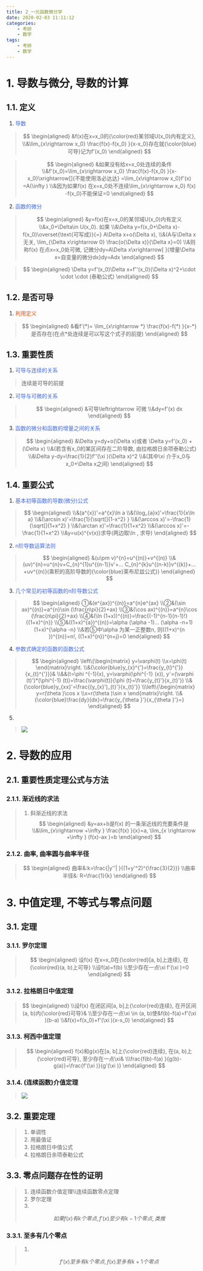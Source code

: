 ```yaml
---
title: 2_一元函数微分学
date: 2020-02-03 11:11:12
categories:
    - 考研
    - 数学
tags:
    - 考研
    - 数学
---
```


# 1. 导数与微分, 导数的计算

## 1.1. 定义

1. <font color=#4169E1>导数</font>

> $$
> \begin{aligned}
> &f(x)在x=x_0的{\color{red}某邻域U(x_0)内有定义}, 
> \\&\lim_{x\rightarrow x_0} \frac{f(x)-f(x_0)  }{x-x_0}存在就{\color{blue}可导}记为f'(x_0) 
> \end{aligned}
> $$

> $$
> \begin{aligned}
> &如果没有给x=x_0处连续的条件
> \\&f'(x_0)=\lim_{x\rightarrow x_0} \frac{f(x)-f(x_0)  }{x-x_0}\xrightarrow[]{不能使用洛必达达} =\lim_{x\rightarrow x_0}f'(x)  =A(\infty )
> \\&因为如果f(x) 在x=x_0处不连续\lim_{x\rightarrow x_0} f(x) -f(x_0)不能保证=0 
> \end{aligned}
> $$

2. <font color=#4169E1>函数的微分</font>

> $$
> \begin{aligned}
> &y=f(x)在x=x_0的某邻域U(x_0)内有定义
> \\&x_0+\Delta\in U(x_0). 如果
> \\&\Delta y=f(x_0+\Delta x)-f(x_0)\overset{\text{可写成}}{=} A\Delta x+o(\Delta x), 
> \\&(A与\Delta x无关, \lim_{\Delta x\rightarrow 0} \frac{o(\Delta x)}{\Delta x}=0)
> \\&则称f(x) 在点x=x_0处可微, 记微分dy=A\Delta x\xrightarrow[ ]{增量\Delta x=自变量的微分dx}dy=Adx
> \end{aligned}
> $$

> $$
> \begin{aligned}
> \Delta y=f'(x_0)\Delta x+f''(x_0)(\Delta x)^2+\cdot \cdot \cdot (泰勒公式)  
> \end{aligned}
> $$

## 1.2. 是否可导

1. <font color=#FF4500>利用定义</font>

> $$
> \begin{aligned}
> &看f'(*)= \lim_{x\rightarrow *} \frac{f(x)-f(*)  }{x-*}是否存在(在点*处连续是可以写这个式子的前提)
> \end{aligned}
> $$

## 1.3. 重要性质

1. <font color=#4169E1>可导与连续的关系</font>

> 连续是可导的前提

2. <font color=#4169E1>可导与可微的关系</font>

> $$
> \begin{aligned}
> &可导\leftrightarrow 可微
> \\&dy=f'(x) dx
> \end{aligned}
> $$

3. <font color=#4169E1>函数的微分和函数的增量之间的关系</font>

> $$
> \begin{aligned}
> &\Delta y=dy+o(\Delta x)或者 \Delta y=f'(x_0) +(\Delta x)
> \\&(若含有x_0的某区间存在二阶导数, 由拉格朗日余项泰勒公式)
> \\&\Delta y-dy=\frac{1}{2}f''(\xi )(\Delta x)^2
> \\&(其中\xi 介于x_0与x_0+\Delta x之间)
> \end{aligned}
> $$

## 1.4. 重要公式

1. <font color=#4169E1>基本初等函数的导数(微分)公式</font>

> $$
> \begin{aligned}
> \\&(a^{x})'=a^{x}\ln a
> \\&(\log_{a}x)'=\frac{1}{x\ln a}
> \\&(\arcsin x)'=\frac{1}{\sqrt[]{1-x^2} }
> \\&(\arccos x)'=-\frac{1}{\sqrt[]{1+x^2} }
> \\&(\arctan x)'=\frac{1}{1+x^2}
> \\&(\arccos x)'=-\frac{1}{1+x^2}
> \\&y=u(x)^{v(x)}求导(两边取\ln , 求导) 
> \end{aligned}
> $$

2. <font color=#4169E1>n阶导数运算法则</font>

> $$
> \begin{aligned}
> &(u\pm v)^{n}=u^{(n)}+v^{(n)}
> \\&(uv)^{n}=u^{n}v+C_{n}^{1}u^{(n-1)}v'+... C_{n}^{k}u^{(n-k)}v^{(k)}+... +uv^{(n)}(乘积的高阶导数的{\color{blue}莱布尼兹公式})
> \end{aligned}
> $$

3. <font color=#4169E1>几个常见的初等函数的n阶导数公式</font>

 >$$
> \begin{aligned}
> ①&(e^{ax})^{(n)}=a^{n}e^{ax}
> \\②&(\sin ax)^{(n)}=a^{n}\sin (\frac{n\pi}{2}+ax)
> \\③&(\cos ax)^{(n)}=a^{n}\cos (\frac{n\pi}{2}+ax)
> \\④&(\ln (1+x))^{(n)}=\frac{(-1)^{n-1}(n-1)!}{(1+x)^{n}}
> \\⑤&((1+x)^{a})^{(n)}=\alpha (\alpha -1)... (\alpha -n+1)(1+x)^{\alpha -n}
> \\&若⑤中\alpha 为某一正整数n, 则((1+x)^{n })^{(n)}=n!, ((1+x)^{n})^{n+j}=0
> \end{aligned}
> $$

4. <font color=#4169E1>参数式确定的函数的函数公式</font>

> $$
> \begin{aligned}
> \left\{\begin{matrix}
> y=\varphi(t)
> \\x=\phi(t)
> \end{matrix}\right.
> \\&{\color{blue}y_{x}^{'}=\frac{y_{t}^{'}}{x_{t}^{'}}}&
> \\&&(t=\phi ^{-1}(x), y=\varphi(\phi^{-1} (x)), y'=(\varphi (t)')*(\phi^{-1} (t))=\frac{\varphi(t)}{\phi (t}=\frac{y_{t}'}{x_{t}'})
> \\&{\color{blue}y_{xx}'=\frac{(y_{x}')_{t}'}{x_{t}'}}
> \\\left\{\begin{matrix}
> y=r(\theta )\cos x
> \\x=r(\theta )\sin x
> \end{matrix}\right.
> \\&{\color{blue}\frac{dy}{dx}=\frac{y_{\theta }'}{x_{\theta }'}=}
> \end{aligned}
> $$

5. <font color=#4169E1></font> 

> ![](https://raw.githubusercontent.com/lancerXXXX/Figurebed/master/img/20190906210921.png)


# 2. 导数的应用

## 2.1. 重要性质定理公式与方法

### 2.1.1. 渐近线的求法

> 1. 斜渐近线的求法
> $$
> \begin{aligned}
> &y=ax+b是f(x) 的一条渐近线的充要条件是
> \\&\lim_{x\rightarrow +\infty } \frac{f(x) }{x}=a, \lim_{x \rightarrow +\infty } (f(x)-ax )=b
> \end{aligned}
> $$

### 2.1.2. 曲率, 曲率圆与曲率半径

> $$
> \begin{aligned}
> 曲率&:k=\frac{|y''| }{(1+y'^2)^{\frac{3}{2}}}
> \\曲率半径&: R=\frac{1}{k}
> \end{aligned}
> $$

# 3. 中值定理, 不等式与零点问题

## 3.1. 定理

### 3.1.1. 罗尔定理

> $$
> \begin{aligned}
> 设f(x) 在x=x_0在{\color{red}[a, b]上连续}, 在{\color{red}(a, b)上可导}
> \\设f(a)=f(b)
> \\至少存在一点\xi f'(\xi )=0 
> \end{aligned}
> $$

### 3.1.2. 拉格朗日中值定理

> $$
> \begin{aligned}
> \\设f(x) 在闭区间[a, b]上{\color{red}连续}, 在开区间(a, b)内{\color{red}可导}&
> \\至少存在一点\xi \in (a, b)使&f(b)-f(a)=f'(\xi )(b-a)
> \\&f(x)=f(x_0)+f'(\xi )(x-x_0)
> \end{aligned}
> $$

### 3.1.3. 柯西中值定理

> $$
> \begin{aligned}
> f(x)和g(x)在[a, b]上{\color{red}连续}, 在(a, b)上{\color{red}可导}, 至少存在一点\xi& 
> \\\frac{f(b)-f(a) }{g(b)-g(a)}=\frac{f'(\xi )}{g'(\xi )}
> \end{aligned}
> $$

### 3.1.4. (连续函数)介值定理

> ![](https://raw.githubusercontent.com/lancerXXXX/Figurebed/master/img/20190908214320.png)

## 3.2. 重要定理

> 1. 单调性
> 2. 用最值证
> 3. 拉格朗日中值公式
> 4. 拉格朗日余项泰勒公式

## 3.3. 零点问题存在性的证明

> 1. 连续函数介值定理\\\\连续函数零点定理
> 2. 罗尔定理
> 3.
> $$
> 如果f(x) 有k个零点, f'(x) 至少有k-1 个零点, 类推
> $$

### 3.3.1. 至多有几个零点

> 1.
> $$
> f'(x)至多有k个零点, f(x) 至多有k+1个零点
> $$

